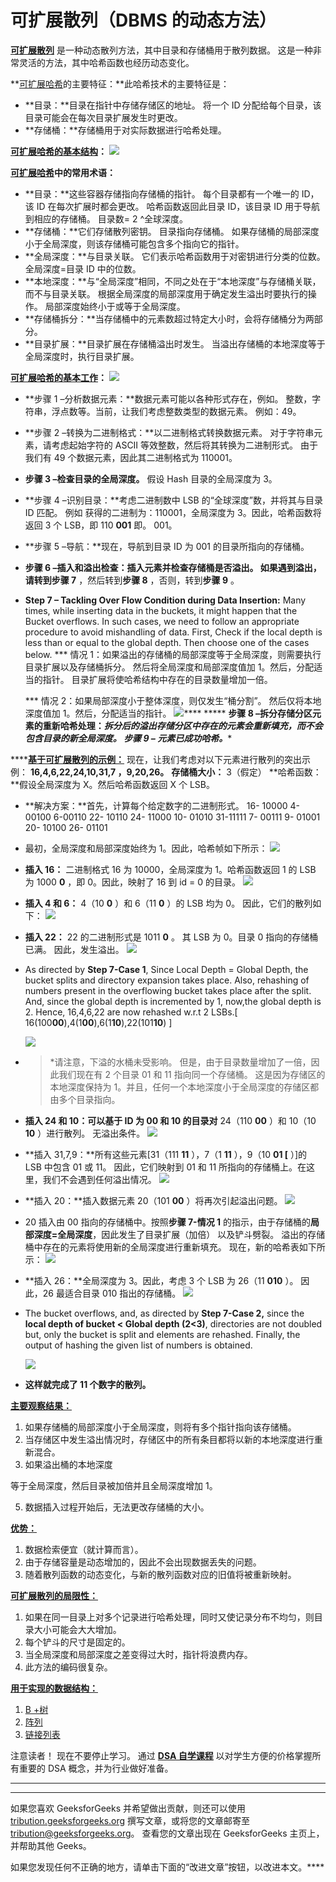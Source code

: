 # 可扩展散列（DBMS 的动态方法）

**<u>可扩展散列</u>** 是一种动态散列方法，其中目录和存储桶用于散列数据。 这是一种非常灵活的方法，其中哈希函数也经历动态变化。

**<u>可扩展哈希</u>的主要特征：**此哈希技术的主要特征是：

*   **目录：**目录在指针中存储存储区的地址。 将一个 ID 分配给每个目录，该目录可能会在每次目录扩展发生时更改。
*   **存储桶：**存储桶用于对实际数据进行哈希处理。

**<u>可扩展哈希的基本结构</u>：**
[![](img/2ddacce8dd070b49c48e6e5cb03d7d10.png)](https://media.geeksforgeeks.org/wp-content/uploads/20190806160015/Basic-Structure-of-Extendible-Hashing.png)

**<u>可扩展哈希</u>中的常用术语：**

*   **目录：**这些容器存储指向存储桶的指针。 每个目录都有一个唯一的 ID，该 ID 在每次扩展时都会更改。 哈希函数返回此目录 ID，该目录 ID 用于导航到相应的存储桶。 目录数= 2 ^全球深度。
*   **存储桶：**它们存储散列密钥。 目录指向存储桶。 如果存储桶的局部深度小于全局深度，则该存储桶可能包含多个指向它的指针。
*   **全局深度：**与目录关联。 它们表示哈希函数用于对密钥进行分类的位数。 全局深度=目录 ID 中的位数。
*   **本地深度：**与“全局深度”相同，不同之处在于“本地深度”与存储桶关联，而不与目录关联。 根据全局深度的局部深度用于确定发生溢出时要执行的操作。 局部深度始终小于或等于全局深度。
*   **存储桶拆分：**当存储桶中的元素数超过特定大小时，会将存储桶分为两部分。
*   **目录扩展：**目录扩展在存储桶溢出时发生。 当溢出存储桶的本地深度等于全局深度时，执行目录扩展。

**<u>可扩展哈希的基本工作</u>：**
[![](img/99c7e17ecbd22d9758b7a9dfa985858c.png)](https://media.geeksforgeeks.org/wp-content/uploads/20190806160342/Basic-Working-of-Extendible-Hashing.png)

*   **步骤 1 –分析数据元素：**数据元素可能以各种形式存在，例如。 整数，字符串，浮点数等。当前，让我们考虑整数类型的数据元素。 例如：49。
*   **步骤 2 –转换为二进制格式：**以二进制格式转换数据元素。 对于字符串元素，请考虑起始字符的 ASCII 等效整数，然后将其转换为二进制形式。 由于我们有 49 个数据元素，因此其二进制格式为 110001。
*   **步骤 3 –检查目录的全局深度。** 假设 Hash 目录的全局深度为 3。
*   **步骤 4 –识别目录：**考虑二进制数中 LSB 的“全球深度”数，并将其与目录 ID 匹配。
    例如 获得的二进制为：110001，全局深度为 3。因此，哈希函数将返回 3 个 LSB，即 110 **001** 即。 001。
*   **步骤 5 –导航：**现在，导航到目录 ID 为 001 的目录所指向的存储桶。
*   **步骤 6 –插入和溢出检查：**插入元素并检查存储桶是否溢出。 如果遇到溢出，请转到**步骤 7** ，然后转到**步骤 8** ，否则，转到**步骤 9** 。
*   **Step 7 – Tackling Over Flow Condition during Data Insertion:** Many times, while inserting data in the buckets, it might happen that the Bucket overflows. In such cases, we need to follow an appropriate procedure to avoid mishandling of data.
    First, Check if the local depth is less than or equal to the global depth. Then choose one of the cases below. ***   情况 1：如果溢出的存储桶的局部深度等于全局深度，则需要执行目录扩展以及存储桶拆分。 然后将全局深度和局部深度值加 1。然后，分配适当的指针。
        目录扩展将使哈希结构中存在的目录数量增加一倍。

    ***   情况 2：如果局部深度小于整体深度，则仅发生“桶分割”。 然后仅将本地深度值加 1。然后，分配适当的指针。
        ![](img/a3179dba3f69cf37a7a1351c2f1b2a74.png)**** 
*****   **步骤 8 –拆分存储分区元素的重新哈希处理：**拆分后的溢出存储分区中存在的元素会重新填充，而不会包含目录的新全局深度。*   **步骤 9 –** 元素已成功哈希。****

 ******<u>基于可扩展散列的示例：</u>** 现在，让我们考虑对以下元素进行散列的突出示例： **16,4,6,22,24,10,31,7 ，9,20,26。**
**存储桶大小：** 3（假定）
**哈希函数：**假设全局深度为 X。然后哈希函数返回 X 个 LSB。

*   **解决方案：**首先，计算每个给定数字的二进制形式。
    16- 10000
    4- 00100
    6-00110
    22- 10110
    24- 11000
    10- 01010
    31-11111
    7- 00111
    9- 01001
    20- 10100
    26- 01101
*   最初，全局深度和局部深度始终为 1。因此，哈希帧如下所示：
    [![](img/ab48540f6f00486b21af29bdfb501b02.png)](https://media.geeksforgeeks.org/wp-content/uploads/20190803103835/hash11.png)
*   **插入 16：**
    二进制格式 16 为 10000，全局深度为 1。哈希函数返回 1 的 LSB 为 1000 **0** ，即 0。因此，映射了 16 到 id = 0 的目录。
    [![](img/9c1dccdee6a007cf753e0beacf018aa6.png)](https://media.geeksforgeeks.org/wp-content/uploads/20190803221035/hash23.png)
*   **插入 4 和 6：**
    4（10 **0** ）和 6（11 **0** ）的 LSB 均为 0。 因此，它们的散列如下：
    [![](img/68a0c8d54271ba2593e36b7ee7a07292.png)](https://media.geeksforgeeks.org/wp-content/uploads/20190803221037/hash32.png)
*   **插入 22：** 22 的二进制形式是 1011 **0** 。 其 LSB 为 0。目录 0 指向的存储桶已满。 因此，发生溢出。
    [![](img/c989240e80a05da8a43686c4674ca027.png)](https://media.geeksforgeeks.org/wp-content/uploads/20190803221039/hash42.png)
*   As directed by **Step 7-Case 1**, Since Local Depth = Global Depth, the bucket splits and directory expansion takes place. Also, rehashing of numbers present in the overflowing bucket takes place after the split. And, since the global depth is incremented by 1, now,the global depth is 2\. Hence, 16,4,6,22 are now rehashed w.r.t 2 LSBs.[ 16(100**00**),4(1**00**),6(1**10**),22(101**10**) ]

    [![](img/17303cc35bb9aa9d097c297b0eaa7810.png)](https://media.geeksforgeeks.org/wp-content/uploads/20190803221040/hash52.png)

*   > *请注意，下溢的水桶未受影响。 但是，由于目录数量增加了一倍，因此我们现在有 2 个目录 01 和 11 指向同一个存储桶。 这是因为存储区的本地深度保持为 1。并且，任何一个本地深度小于全局深度的存储区都由多个目录指向。

*   **插入 24 和 10：可以基于 ID 为 00 和 10 的目录对** 24（110 **00** ）和 10（10 **10** ）进行散列。 无溢出条件。
    [![](img/b37f22037b666aa95ac5bce4934878c4.png)](https://media.geeksforgeeks.org/wp-content/uploads/20190803221042/hash62.png)
*   **插入 31,7,9：**所有这些元素[31（111 **11** ），7（1 **11** ），9（10 **01 [** ）]的 LSB 中包含 01 或 11。 因此，它们映射到 01 和 11 所指向的存储桶上。在这里，我们不会遇到任何溢出情况。
    [![](img/5e2c6187b1860b6e6021ebf34e7c1a39.png)](https://media.geeksforgeeks.org/wp-content/uploads/20190803222615/hash73.png)
*   **插入 20：**插入数据元素 20（101 **00** ）将再次引起溢出问题。
    [![](img/c6b5e96311ecbd03187e2642caea978c.png)](https://media.geeksforgeeks.org/wp-content/uploads/20190803221043/hash7.12.png)
*   20 插入由 00 指向的存储桶中。按照**步骤 7-情况 1** 的指示，由于存储桶的**局部深度=全局深度**，因此发生了目录扩展（加倍） 以及铲斗劈裂。 溢出的存储桶中存在的元素将使用新的全局深度进行重新填充。 现在，新的哈希表如下所示：
    [![](img/08ca4c23e0121dfa17d855968f5ac128.png)](https://media.geeksforgeeks.org/wp-content/uploads/20190803104120/hash81.png)
*   **插入 26：**全局深度为 3。因此，考虑 3 个 LSB 为 26（11 **010** ）。 因此，26 最适合目录 010 指出的存储桶。
    [![](img/827d3969ab200e708842a109b293f928.png)](https://media.geeksforgeeks.org/wp-content/uploads/20190803222301/hash93.png)
*   The bucket overflows, and, as directed by **Step 7-Case 2,** since the **local depth of bucket < Global depth (2<3)**, directories are not doubled but, only the bucket is split and elements are rehashed.
    Finally, the output of hashing the given list of numbers is obtained.

    [![](img/b9ab5d0516fa4d713d7093504b5de490.png)](https://media.geeksforgeeks.org/wp-content/uploads/20190803104123/hash101.png)

*   **这样就完成了 11 个数字的散列。**

<u>**主要观察结果：**</u>

1.  如果存储桶的局部深度小于全局深度，则将有多个指针指向该存储桶。
2.  当存储区中发生溢出情况时，存储区中的所有条目都将以新的本地深度进行重新混合。
3.  如果溢出桶的本地深度

等于全局深度，然后目录被加倍并且全局深度增加 1。

5.  数据插入过程开始后，无法更改存储桶的大小。

<u>**优势：**</u>

1.  数据检索便宜（就计算而言）。
2.  由于存储容量是动态增加的，因此不会出现数据丢失的问题。
3.  随着散列函数的动态变化，与新的散列函数对应的旧值将被重新映射。

<u>**可扩展散列的局限性：**</u>

1.  如果在同一目录上对多个记录进行哈希处理，同时又使记录分布不均匀，则目录大小可能会大大增加。
2.  每个铲斗的尺寸是固定的。
3.  当全局深度和局部深度之差变得过大时，指针将浪费内存。
4.  此方法的编码很复杂。

<u>**用于实现的数据结构：**</u>

1.  [B +树](https://www.geeksforgeeks.org/data-structure-gq/b-and-b-trees-gq/)
2.  [阵列](https://www.geeksforgeeks.org/array-data-structure/)
3.  [链接列表](http://www.geeksforgeeks.org/data-structures/linked-list/)

注意读者！ 现在不要停止学习。 通过 [**DSA 自学课程**](https://practice.geeksforgeeks.org/courses/dsa-self-paced?utm_source=geeksforgeeks&utm_medium=article&utm_campaign=gfg_article_dsa_content_bottom) 以对学生方便的价格掌握所有重要的 DSA 概念，并为行业做好准备。

* * *

* * *

如果您喜欢 GeeksforGeeks 并希望做出贡献，则还可以使用 [tribution.geeksforgeeks.org](https://contribute.geeksforgeeks.org/) 撰写文章，或将您的文章邮寄至 tribution@geeksforgeeks.org。 查看您的文章出现在 GeeksforGeeks 主页上，并帮助其他 Geeks。

如果您发现任何不正确的地方，请单击下面的“改进文章”按钮，以改进本文。****